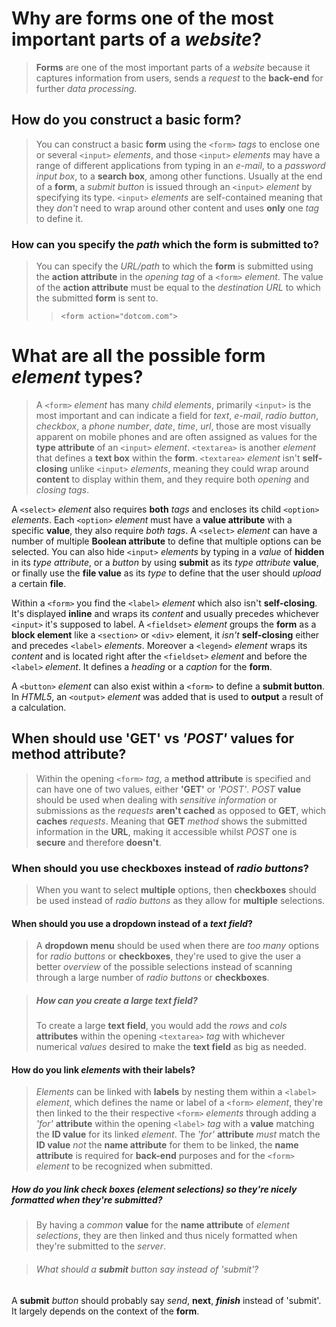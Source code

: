 # Why are **forms** one of the most important parts of a _website_?
>**Forms** are one of the most important parts of a _website_ because it captures information from users, sends a _request_ to the **back-end** for further _data processing_.

## How do you construct a basic **form**?
>You can construct a basic **form** using the ````<form>```` _tags_ to enclose one or several ````<input>```` _elements_, and those ````<input>```` _elements_ may have a range of different applications from typing in an _e-mail_, to a _password input box_, to a **search box**, among other functions. Usually at the end of a **form**, a _submit button_ is issued through an ````<input>```` _element_ by specifying its type. ````<input>```` _elements_ are self-contained meaning that they _don't_ need to wrap around other content and uses **only** one _tag_ to define it.


### How can you specify the _path_ which the **form** is submitted to?
>You can specify the _URL/path_ to which the **form** is submitted using the **action attribute** in the _opening tag_ of a ````<form>```` _element_. The value of the **action attribute** must be equal to the _destination URL_ to which the submitted **form** is sent to.
>>````<form action="dotcom.com">````

# What are all the possible **form** _element_ types?
>A ````<form>```` _element_ has many _child elements_, primarily ````<input>```` is the most important and can indicate a field for _text_, _e-mail_, _radio button_, _checkbox_, a _phone number_, _date_, _time_, _url_, those are most visually apparent on mobile phones and are often assigned as values for the **type attribute** of an ````<input>```` _element_. ````<textarea>```` is another _element_ that defines a **text box** within the **form**. ````<textarea>```` _element_ isn't **self-closing** unlike ````<input>```` _elements_, meaning they could wrap around **content** to display within them, and they require both _opening_ and _closing tags_.
>
A ````<select>```` _element_ also requires **both** _tags_ and encloses its child ````<option>```` _elements_. Each ````<option>```` _element_ must have a **value attribute** with a specific **value**, they also require _both tags_. A ````<select>```` _element_ can have a number of multiple **Boolean attribute** to define that multiple options can be selected. You can also hide ````<input>```` _elements_ by typing in a _value_ of **hidden** in its _type attribute_, or a _button_ by using **submit** as its _type attribute_ **value**, or finally use the **file value** as its _type_ to define that the user should _upload_ a certain **file**.
>
Within a ````<form>```` you find the ````<label>```` _element_ which also isn't **self-closing**. It's displayed **inline** and wraps its _content_ and usually precedes whichever ````<input>```` it's supposed to label. A ````<fieldset>```` _element_ groups the **form** as a **block element** like a ````<section>```` or ````<div>```` element, it _isn't_ **self-closing** either and precedes ````<label>```` _elements_. Moreover a ````<legend>```` _element_ wraps its _content_ and is located right after the ````<fieldset>```` _element_ and before the ````<label>```` _element_. It defines a _heading_ or a _caption_ for the **form**.
>
A ````<button>```` _element_ can also exist within a ````<form>```` to define a **submit button**. In _HTML5_, an ````<output>```` _element_ was added that is used to **output** a result of a calculation.

## When should use **'GET'** vs _'POST'_ values for **method attribute**?
>Within the opening ````<form>```` _tag_, a **method attribute** is specified and can have one of two values, either **'GET'** or _'POST'_. _POST_ **value** should be used when dealing with _sensitive information_ or submissions as the _requests_ **aren't cached** as opposed to **GET**, which **caches** _requests_. Meaning that **GET** _method_ shows the submitted information in the **URL**, making it accessible whilst _POST_ one is **secure** and therefore **doesn't**.

### When should you use **checkboxes** instead of _radio buttons_?
>When you want to select **multiple** options, then **checkboxes** should be used instead of _radio buttons_ as they allow for **multiple** selections.


#### When should you use a **dropdown** instead of a _text field_?
>A **dropdown menu** should be used when there are _too many_ options for _radio buttons_ or **checkboxes**, they're used to give the user a better _overview_ of the possible selections instead of scanning through a large number of _radio buttons_ or **checkboxes**.


>##### How can you create a large **text field**?
>To create a large **text field**, you would add the _rows_ and _cols_ **attributes** within the opening ````<textarea>```` _tag_ with whichever numerical _values_ desired to make the **text field** as big as needed.


#### How do you link _elements_ with their **labels**?
>_Elements_ can be linked with **labels** by nesting them within a ````<label>```` _element_, which defines the name or label of a ````<form>```` _element_, they're then linked to the their respective ````<form>```` _elements_ through adding a _'for'_ **attribute** within the opening ````<label>```` _tag_ with a **value** matching the **ID value** for its linked _element_. The _'for'_ **attribute** _must_ match the **ID value** _not_ the **name attribute** for them to be linked, the **name attribute** is required for **back-end** purposes and for the ````<form>```` _element_ to be recognized when submitted.

##### How do you link check boxes (_element selections_) so they're nicely formatted when they're submitted?
>By having a _common_ **value** for the **name attribute** of _element selections_, they are then linked and thus nicely formatted when they're submitted to the _server_.

>###### What should a **submit** _button_ say instead of 'submit'?
A **submit** _button_ should probably say _send_, **next**, **_finish_** instead of 'submit'. It largely depends on the context of the **form**.
